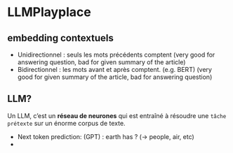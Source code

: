 # LLMPlayplace

## embedding contextuels

- Unidirectionnel : seuls les mots précédents comptent (very good for answering question, bad for given summary of the article)
- Bidirectionnel : les mots avant et après comptent. (e.g. BERT) (very good for given summary of the article, bad for  answering question)

## LLM?

Un LLM, c’est un **réseau de neurones** qui est entraîné à résoudre une `tâche prétexte` sur un énorme corpus de texte.

- Next token prediction: (GPT) : earth has ? (-> people, air, etc)
- 